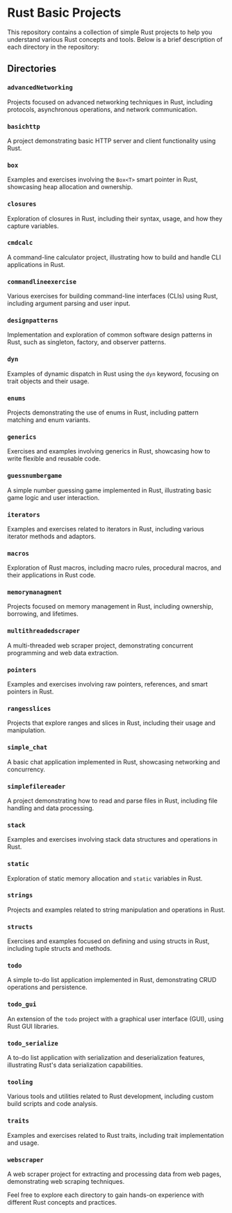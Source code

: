 # Rust Basic Projects

This repository contains a collection of simple Rust projects to help you understand various Rust concepts and tools. Below is a brief description of each directory in the repository:

## Directories

### `advancedNetworking`
Projects focused on advanced networking techniques in Rust, including protocols, asynchronous operations, and network communication.

### `basichttp`
A project demonstrating basic HTTP server and client functionality using Rust.

### `box`
Examples and exercises involving the `Box<T>` smart pointer in Rust, showcasing heap allocation and ownership.

### `closures`
Exploration of closures in Rust, including their syntax, usage, and how they capture variables.

### `cmdcalc`
A command-line calculator project, illustrating how to build and handle CLI applications in Rust.

### `commandlineexercise`
Various exercises for building command-line interfaces (CLIs) using Rust, including argument parsing and user input.

### `designpatterns`
Implementation and exploration of common software design patterns in Rust, such as singleton, factory, and observer patterns.

### `dyn`
Examples of dynamic dispatch in Rust using the `dyn` keyword, focusing on trait objects and their usage.

### `enums`
Projects demonstrating the use of enums in Rust, including pattern matching and enum variants.

### `generics`
Exercises and examples involving generics in Rust, showcasing how to write flexible and reusable code.

### `guessnumbergame`
A simple number guessing game implemented in Rust, illustrating basic game logic and user interaction.

### `iterators`
Examples and exercises related to iterators in Rust, including various iterator methods and adaptors.

### `macros`
Exploration of Rust macros, including macro rules, procedural macros, and their applications in Rust code.

### `memorymanagment`
Projects focused on memory management in Rust, including ownership, borrowing, and lifetimes.

### `multithreadedscraper`
A multi-threaded web scraper project, demonstrating concurrent programming and web data extraction.

### `pointers`
Examples and exercises involving raw pointers, references, and smart pointers in Rust.

### `rangesslices`
Projects that explore ranges and slices in Rust, including their usage and manipulation.

### `simple_chat`
A basic chat application implemented in Rust, showcasing networking and concurrency.

### `simplefilereader`
A project demonstrating how to read and parse files in Rust, including file handling and data processing.

### `stack`
Examples and exercises involving stack data structures and operations in Rust.

### `static`
Exploration of static memory allocation and `static` variables in Rust.

### `strings`
Projects and examples related to string manipulation and operations in Rust.

### `structs`
Exercises and examples focused on defining and using structs in Rust, including tuple structs and methods.

### `todo`
A simple to-do list application implemented in Rust, demonstrating CRUD operations and persistence.

### `todo_gui`
An extension of the `todo` project with a graphical user interface (GUI), using Rust GUI libraries.

### `todo_serialize`
A to-do list application with serialization and deserialization features, illustrating Rust's data serialization capabilities.

### `tooling`
Various tools and utilities related to Rust development, including custom build scripts and code analysis.

### `traits`
Examples and exercises related to Rust traits, including trait implementation and usage.

### `webscraper`
A web scraper project for extracting and processing data from web pages, demonstrating web scraping techniques.

Feel free to explore each directory to gain hands-on experience with different Rust concepts and practices.
